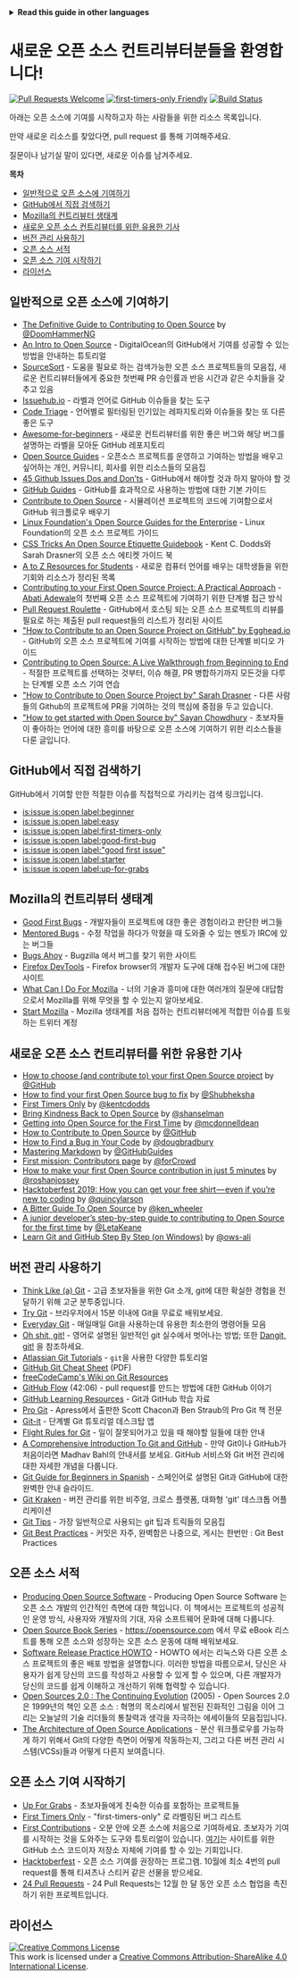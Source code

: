 <!-- Do not translate this -->
<details>
<summary>
<strong> Read this guide in other languages </strong>
</summary>
    <ul>
        <li><a href="./README.md"> English </a></li>
        <li><a href="./README-BN.md"> বাংলা </a></li>
        <li><a href="./README-CN.md"> 中文 </a></li>
        <li><a href="./README-RU.md"> русский </a></li>
        <li><a href="./README-RO.md"> Românesc </a></li>
        <li><a href="./README-IT.md"> Italiano </a></li>
        <li><a href="./README-ES.md"> Español </a></li>
        <li><a href="./README-pt-BR.md"> Português (BR) </a></li>
        <li><a href="./README-DE.md"> Deutsch </a></li>
        <li><a href="./README-GR.md"> Ελληνικά </a></li>
        <li><a href="./README-FR.md"> Français </a></li>
        <li><a href="./README-KO.md"> 한국어 </a></li>
    </ul>
</details>
<!-- Do not translate this -->


# 새로운 오픈 소스 컨트리뷰터분들을 환영합니다!

[![Pull Requests Welcome](https://img.shields.io/badge/PRs-welcome-brightgreen.svg?style=flat)](http://makeapullrequest.com)
[![first-timers-only Friendly](https://img.shields.io/badge/first--timers--only-friendly-blue.svg)](http://www.firsttimersonly.com/)
[![Build Status](https://travis-ci.org/freeCodeCamp/how-to-contribute-to-open-source.svg?branch=master)](https://travis-ci.org/freeCodeCamp/how-to-contribute-to-open-source)

아래는 오픈 소스에 기여를 시작하고자 하는 사람들을 위한 리소스 목록입니다.

만약 새로운 리소스를 찾았다면, pull request 를 통해 기여해주세요.

질문이나 남기실 말이 있다면, 새로운 이슈를 남겨주세요.

**목차**

- [일반적으로 오픈 소스에 기여하기](#일반적으로-오픈-소스에-기여하기)
- [GitHub에서 직접 검색하기](#GitHub에서-직접-검색하기)
- [Mozilla의 컨트리뷰터 생태계](#Mozilla의-컨트리뷰터-생태계)
- [새로운 오픈 소스 컨트리뷰터를 위한 유용한 기사](#새로운-오픈-소스-컨트리뷰터를-위한-유용한-기사)
- [버전 관리 사용하기](#버전-관리-사용하기)
- [오픈 소스 서적](#오픈-소스-서적)
- [오픈 소스 기여 시작하기](#오픈-소스-기여-시작하기)
- [라이선스](#라이선스)

## 일반적으로 오픈 소스에 기여하기
- [The Definitive Guide to Contributing to Open Source](https://medium.freecodecamp.org/the-definitive-guide-to-contributing-to-open-source-900d5f9f2282) by [@DoomHammerNG](https://twitter.com/DoomHammerNG)
- [An Intro to Open Source](https://www.digitalocean.com/community/tutorial_series/an-introduction-to-open-source) - DigitalOcean의 GitHub에서 기여를 성공할 수 있는 방법을 안내하는 튜토리얼
- [SourceSort](https://www.sourcesort.com) - 도움을 필요로 하는 검색가능한 오픈 소스 프로젝트들의 모음집, 새로운 컨트리뷰터들에게 중요한 첫번째 PR 승인률과 반응 시간과 같은 수치들을 갖추고 있음
- [Issuehub.io](http://issuehub.pro/) - 라벨과 언어로 GitHub 이슈들을 찾는 도구
- [Code Triage](https://www.codetriage.com/) - 언어별로 필터링된 인기있는 레파지토리와 이슈들을 찾는 또 다른 좋은 도구
- [Awesome-for-beginners](https://github.com/MunGell/awesome-for-beginners) - 새로운 컨트리뷰터를 위한 좋은 버그와 해당 버그를 설명하는 라벨을 모아둔 GitHub 레포지토리 
- [Open Source Guides](https://opensource.guide/) - 오픈소스 프로젝트를 운영하고 기여하는 방법을 배우고 싶어하는 개인, 커뮤니티, 회사를 위한 리소스들의 모음집
- [45 Github Issues Dos and Don’ts](https://hackernoon.com/45-github-issues-dos-and-donts-dfec9ab4b612) - GitHub에서 해야할 것과 하지 말아야 할 것
- [GitHub Guides](https://guides.github.com/) - GitHub를 효과적으로 사용하는 방법에 대한 기본 가이드
- [Contribute to Open Source](https://github.com/danthareja/contribute-to-open-source) - 시뮬레이션 프로젝트의 코드에 기여함으로서 GitHub 워크플로우 배우기
- [Linux Foundation's Open Source Guides for the Enterprise](https://www.linuxfoundation.org/resources/open-source-guides/) - Linux Foundation의 오픈 소스 프로젝트 가이드
- [CSS Tricks An Open Source Etiquette Guidebook](https://css-tricks.com/open-source-etiquette-guidebook/) - Kent C. Dodds와 Sarah Drasner의 오픈 소스 에티켓 가이드 북
- [A to Z Resources for Students](https://github.com/dipakkr/A-to-Z-Resources-for-Students) - 새로운 컴퓨터 언어를 배우는 대학생들을 위한 기회와 리소스가 정리된 목록 
- [Contributing to your First Open Source Project: A Practical Approach](https://blog.devcenter.co/contributing-to-your-first-open-source-project-a-practical-approach-1928c4cbdae) - [Abati Adewale](https://www.acekyd.com)의 첫번째 오픈 소스 프로젝트에 기여하기 위한 단계별 접근 방식
- [Pull Request Roulette](http://www.pullrequestroulette.com/) - GitHub에서 호스팅 되는 오픈 소스 프로젝트의 리뷰를 필요로 하는 제출된 pull request들의 리스트가 정리된 사이트
- ["How to Contribute to an Open Source Project on GitHub" by Egghead.io](https://egghead.io/courses/how-to-contribute-to-an-open-source-project-on-github) - GitHub의 오픈 소스 프로젝트에 기여를 시작하는 방법에 대한 단계별 비디오 가이드
- [Contributing to Open Source: A Live Walkthrough from Beginning to End](https://medium.com/@kevinjin/contributing-to-open-source-walkthrough-part-0-b3dc43e6b720) - 적절한 프로젝트를 선택하는 것부터, 이슈 해결, PR 병합하기까지 모든것을 다루는 단계별 오픈 소스 기여 연습
- ["How to Contribute to Open Source Project by" Sarah Drasner](https://css-tricks.com/how-to-contribute-to-an-open-source-project/) - 다른 사람들의 Github의 프로젝트에 PR을 기여하는 것의 핵심에 중점을 두고 있습니다.
- ["How to get started with Open Source by" Sayan Chowdhury](https://hackerearth.com/getstarted-opensource/) - 초보자들이 좋아하는 언어에 대한 흥미를 바탕으로 오픈 소스에 기여하기 위한 리소스들을 다룬 글입니다.

## GitHub에서 직접 검색하기
GitHub에서 기여할 만한 적절한 이슈를 직접적으로 가리키는 검색 링크입니다.
- [is:issue is:open label:beginner](https://github.com/search?utf8=%E2%9C%93&q=is%3Aissue+is%3Aopen+label%3Abeginner)
- [is:issue is:open label:easy](https://github.com/search?utf8=%E2%9C%93&q=is%3Aissue+is%3Aopen+label%3Aeasy)
- [is:issue is:open label:first-timers-only](https://github.com/search?utf8=%E2%9C%93&q=is%3Aissue+is%3Aopen+label%3Afirst-timers-only)
- [is:issue is:open label:good-first-bug](https://github.com/search?utf8=%E2%9C%93&q=is%3Aissue+is%3Aopen+label%3Agood-first-bug)
- [is:issue is:open label:"good first issue"](https://github.com/search?utf8=%E2%9C%93&q=is%3Aissue+is%3Aopen+label%3A"good+first+issue")
- [is:issue is:open label:starter](https://github.com/search?utf8=%E2%9C%93&q=is%3Aissue+is%3Aopen+label%3Astarter)
- [is:issue is:open label:up-for-grabs](https://github.com/search?utf8=%E2%9C%93&q=is%3Aissue+is%3Aopen+label%3Aup-for-grabs)

## Mozilla의 컨트리뷰터 생태계
- [Good First Bugs](https://bugzil.la/sw:%22[good%20first%20bug]%22&limit=0) - 개발자들이 프로젝트에 대한 좋은 경험이라고 판단한 버그들
- [Mentored Bugs](https://bugzilla.mozilla.org/buglist.cgi?quicksearch=mentor%3A%40) - 수정 작업을 하다가 막혔을 때 도와줄 수 있는 멘토가 IRC에 있는 버그들
- [Bugs Ahoy](http://www.joshmatthews.net/bugsahoy/) - Bugzilla 에서 버그를 찾기 위한 사이트
- [Firefox DevTools](http://firefox-dev.tools/) - Firefox browser의 개발자 도구에 대해 접수된 버그에 대한 사이트 
- [What Can I Do For Mozilla](http://whatcanidoformozilla.org/)  - 너의 기술과 흥미에 대한 여러개의 질문에 대답함으로서 Mozilla를 위해 무엇을 할 수 있는지 알아보세요.
- [Start Mozilla](https://twitter.com/StartMozilla) - Mozilla 생태계를 처음 접하는 컨트리뷰터에게 적합한 이슈를 트윗하는 트위터 계정

## 새로운 오픈 소스 컨트리뷰터를 위한 유용한 기사
- [How to choose (and contribute to) your first Open Source project](https://github.com/collections/choosing-projects) by [@GitHub](https://github.com/github)
- [How to find your first Open Source bug to fix](https://medium.freecodecamp.org/finding-your-first-open-source-project-or-bug-to-work-on-1712f651e5ba#.slc8i2h1l) by [@Shubheksha](https://github.com/Shubheksha)
- [First Timers Only](https://kentcdodds.com/blog/first-timers-only) by [@kentcdodds](https://github.com/kentcdodds)
- [Bring Kindness Back to Open Source](http://www.hanselman.com/blog/BringKindnessBackToOpenSource.aspx) by [@shanselman](https://github.com/shanselman)
- [Getting into Open Source for the First Time](https://www.nearform.com/blog/getting-into-open-source-for-the-first-time/) by [@mcdonnelldean](https://github.com/mcdonnelldean)
- [How to Contribute to Open Source](https://opensource.guide/how-to-contribute/) by [@GitHub](https://github.com/github)
- [How to Find a Bug in Your Code](https://8thlight.com/blog/doug-bradbury/2016/06/29/how-to-find-bug-in-your-code.html) by [@dougbradbury](https://twitter.com/dougbradbury)
- [Mastering Markdown](https://guides.github.com/features/mastering-markdown/) by [@GitHubGuides](https://guides.github.com/)
- [First mission: Contributors page](https://medium.com/@forCrowd/first-mission-contributors-page-df24e6e70705#.2v2g0no29) by [@forCrowd](https://github.com/forCrowd)
- [How to make your first Open Source contribution in just 5 minutes](https://medium.freecodecamp.org/how-to-make-your-first-open-source-contribution-in-just-5-minutes-aaad1fc59c9a) by [@roshanjossey](https://medium.freecodecamp.org/@roshanjossey)
- [Hacktoberfest 2019: How you can get your free shirt — even if you’re new to coding](https://medium.freecodecamp.org/hacktoberfest-2018-how-you-can-get-your-free-shirt-even-if-youre-new-to-coding-96080dd0b01b) by [@quincylarson](https://medium.freecodecamp.org/@quincylarson)
- [A Bitter Guide To Open Source](https://medium.com/codezillas/a-bitter-guide-to-open-source-a8e3b6a3c1c4) by [@ken_wheeler](https://medium.com/@ken_wheeler)
- [A junior developer’s step-by-step guide to contributing to Open Source for the first time](https://hackernoon.com/contributing-to-open-source-the-sharks-are-photoshopped-47e22db1ab86) by [@LetaKeane](http://www.letakeane.com/)
- [Learn Git and GitHub Step By Step (on Windows)](https://medium.com/@ows_ali/be93518e06dc) by [@ows-ali](https://medium.com/@ows_ali)

## 버전 관리 사용하기
- [Think Like (a) Git](http://think-like-a-git.net/) - 고급 초보자들을 위한 Git 소개, git에 대한 확실한 경험을 전달하기 위해 고군 분투중입니다.
- [Try Git](https://try.github.io/) - 브라우저에서 15분 이내에 Git을 무료로 배워보세요.
- [Everyday Git](https://git-scm.com/docs/giteveryday) - 매일매일 Git을 사용하는데 유용한 최소한의 명령어들 모음
- [Oh shit, git!](https://ohshitgit.com/) - 영어로 설명된 일반적인 git 실수에서 벗어나는 방법; 또한 [Dangit, git!](https://dangitgit.com/) 을 참조하세요.
- [Atlassian Git Tutorials](https://www.atlassian.com/git/tutorials/) - `git`을 사용한 다양한 튜토리얼
- [GitHub Git Cheat Sheet](https://education.github.com/git-cheat-sheet-education.pdf) (PDF)
- [freeCodeCamp's Wiki on Git Resources](https://www.freecodecamp.org/forum/t/wiki-git-resources/13136)
- [GitHub Flow](https://www.youtube.com/watch?v=juLIxo42A_s) (42:06) - pull request를 만드는 방법에 대한 GitHub 이야기
- [GitHub Learning Resources](https://help.github.com/articles/git-and-github-learning-resources/) - Git과 GitHub 학습 자료
- [Pro Git](https://git-scm.com/book/en/v2) - Apress에서 출판한 Scott Chacon과 Ben Straub의 Pro Git 책 전문
- [Git-it](https://github.com/jlord/git-it-electron) - 단계별 Git 튜토리얼 데스크탑 앱
- [Flight Rules for Git](https://github.com/k88hudson/git-flight-rules) - 일이 잘못되어가고 있을 때 해야할 일들에 대한 안내
- [A Comprehensive Introduction To Git and GitHub](https://codeburst.io/git-good-part-a-e0d826286a2a) - 만약 Git이나 GitHub가 처음이라면 Madhav Bahl의 안내서를 보세요. GitHub 서비스와 Git 버전 관리에 대한 자세한 개념을 다룹니다.
- [Git Guide for Beginners in Spanish](https://platzi.github.io/git-slides/#/) - 스페인어로 설명된 Git과 GitHub에 대한 완벽한 안내 슬라이드.
- [Git Kraken](https://www.gitkraken.com/git-client) - 버전 관리를 위한 비주얼, 크로스 플랫폼, 대화형 'git' 데스크톱 어플리케이션
- [Git Tips](https://github.com/git-tips/tips) - 가장 일반적으로 사용되는 git 팁과 트릭들의 모음집
- [Git Best Practices](https://sethrobertson.github.io/GitBestPractices/) - 커밋은 자주, 완벽함은 나중으로, 게시는 한번만 : Git Best Practices

## 오픈 소스 서적
- [Producing Open Source Software](http://producingoss.com/) - Producing Open Source Software 는 오픈 소스 개발의 인간적인 측면에 대한 책입니다. 이 책에서는 프로젝트의 성공적인 운영 방식, 사용자와 개발자의 기대, 자유 소프트웨어 문화에 대해 다룹니다.
- [Open Source Book Series](https://opensource.com/resources/ebooks) - https://opensource.com 에서 무료 eBook 리스트를 통해 오픈 소스와 성장하는 오픈 소스 운동에 대해 배워보세요.
- [Software Release Practice HOWTO](http://tldp.org/HOWTO/Software-Release-Practice-HOWTO/) - HOWTO 에서는 리눅스와 다른 오픈 소스 프로젝트의 좋은 배포 방법을 설명합니다. 이러한 방법을 따름으로서, 당신은 사용자가 쉽게 당신의 코드를 작성하고 사용할 수 있게 할 수 있으며, 다른 개발자가 당신의 코드를 쉽게 이해하고 개선하기 위해 협력할 수 있습니다.
- [Open Sources 2.0 : The Continuing Evolution](https://archive.org/details/opensources2.000diborich) (2005) - Open Sources 2.0은 1999년의 책인 오픈 소스 : 혁명의 목소리에서 발전된 진화적인 그림을 이어 그리는 오늘날의 기술 리더들의 통찰력과 생각을 자극하는 에세이들의 모음집입니다.
- [The Architecture of Open Source Applications](http://www.aosabook.org/en/git.html) - 분산 워크플로우를 가능하게 하기 위해서 Git의 다양한 측면이 어떻게 작동하는지, 그리고 다른 버전 관리 시스템(VCSs)들과 어떻게 다른지 보여줍니다.

## 오픈 소스 기여 시작하기
- [Up For Grabs](http://up-for-grabs.net/#/) - 초보자들에게 친숙한 이슈를 포함하는 프로젝트들
- [First Timers Only](http://www.firsttimersonly.com/) - "first-timers-only" 로 라벨링된 버그 리스트
- [First Contributions](https://firstcontributions.github.io/) - 오분 안에 오픈 소스에 처음으로 기여하세요. 초보자가 기여를 시작하는 것을 도와주는 도구와 튜토리얼이 있습니다. [여기](https://github.com/firstcontributions/first-contributions)는 사이트를 위한 GitHub 소스 코드이자 저장소 자체에 기여를 할 수 있는 기회입니다.
- [Hacktoberfest](https://hacktoberfest.digitalocean.com/) - 오픈 소스 기여를 권장하는 프로그램. 10월에 최소 4번의 pull request를 통해 티셔츠나 스티커 같은 선물을 받으세요.
- [24 Pull Requests](https://24pullrequests.com) - 24 Pull Requests는 12월 한 달 동안 오픈 소스 협업을 촉진하기 위한 프로젝트입니다.

## 라이선스
<a rel="license" href="http://creativecommons.org/licenses/by-sa/4.0/"><img alt="Creative Commons License" style="border-width:0" src="https://i.creativecommons.org/l/by-sa/4.0/88x31.png" /></a><br />This work is licensed under a <a rel="license" href="http://creativecommons.org/licenses/by-sa/4.0/">Creative Commons Attribution-ShareAlike 4.0 International License</a>.
